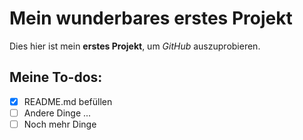 # Mein wunderbares erstes Projekt
Dies hier ist mein **erstes Projekt**, um *GitHub* auszuprobieren.

## Meine To-dos:
- [x] README.md befüllen
- [ ]  Andere Dinge ...
- [ ]  Noch mehr Dinge
